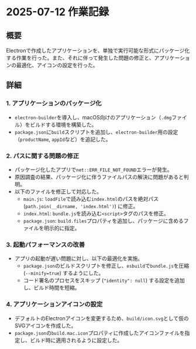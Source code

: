 # 2025-07-12 作業記録

## 概要

Electronで作成したアプリケーションを、単独で実行可能な形式にパッケージ化する作業を行った。また、それに伴って発生した問題の修正と、アプリケーションの最適化、アイコンの設定を行った。

## 詳細

### 1. アプリケーションのパッケージ化

-   `electron-builder`を導入し、macOS向けのアプリケーション（`.dmg`ファイル）をビルドする環境を構築した。
-   `package.json`に`build`スクリプトを追加し、`electron-builder`用の設定（`productName`, `appId`など）を追記した。

### 2. パスに関する問題の修正

-   パッケージ化したアプリで`net::ERR_FILE_NOT_FOUND`エラーが発生。
-   原因調査の結果、パッケージ化に伴うファイルパスの解決に問題があると判明。
-   以下のファイルを修正して対応した。
    -   `main.js`: `loadFile`で読み込む`index.html`のパスを絶対パス (`path.join(__dirname, 'index.html')`) に修正。
    -   `index.html`: `bundle.js`を読み込む`<script>`タグのパスを修正。
    -   `package.json`: `build.files`プロパティを追加し、パッケージに含めるファイルを明示的に指定。

### 3. 起動パフォーマンスの改善

-   アプリの起動が遅い問題に対し、以下の最適化を実施。
    -   `package.json`のビルドスクリプトを修正し、`esbuild`で`bundle.js`を圧縮 (`--minify=true`) するようにした。
    -   コード署名のプロセスをスキップ (`"identity": null`) する設定を追加し、ビルド時間を短縮。

### 4. アプリケーションアイコンの設定

-   デフォルトのElectronアイコンを変更するため、`build/icon.svg`として仮のSVGアイコンを作成した。
-   `package.json`の`build.mac.icon`プロパティに作成したアイコンファイルを指定し、ビルド時に適用されるように設定した。
